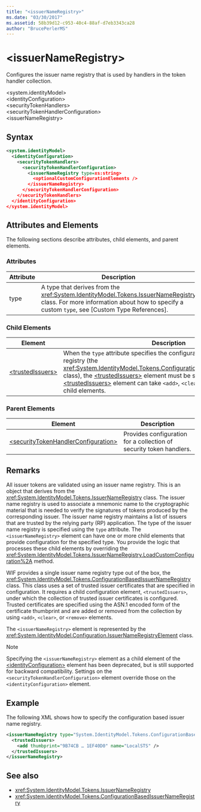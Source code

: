 ```yaml
---
title: "<issuerNameRegistry>"
ms.date: "03/30/2017"
ms.assetid: 58b39d12-c953-40c4-88af-d7eb3343ca28
author: "BrucePerlerMS"
---
```

# \<issuerNameRegistry>
Configures the issuer name registry that is used by handlers in the token handler collection.  
  
 \<system.identityModel>  
\<identityConfiguration>  
\<securityTokenHandlers>  
\<securityTokenHandlerConfiguration>  
\<issuerNameRegistry>  
  
## Syntax  
  
```xml  
<system.identityModel>  
  <identityConfiguration>  
    <securityTokenHandlers>  
      <securityTokenHandlerConfiguration>  
        <issuerNameRegistry type=xs:string>  
          <optionalCustomConfigurationElements />  
        </issuerNameRegistry>  
      </securityTokenHandlerConfiguration>  
    </securityTokenHandlers>  
  </identityConfiguration>  
</system.identityModel>  
```  
  
## Attributes and Elements  
 The following sections describe attributes, child elements, and parent elements.  
  
### Attributes  
  
|Attribute|Description|  
|---------------|-----------------|  
|type|A type that derives from the <xref:System.IdentityModel.Tokens.IssuerNameRegistry> class. For more information about how to specify a custom `type`, see [Custom Type References].|  
  
### Child Elements  
  
|Element|Description|  
|-------------|-----------------|  
|[\<trustedIssuers>](trustedissuers.md)|When the `type` attribute specifies the configuration-based issuer name registry (the <xref:System.IdentityModel.Tokens.ConfigurationBasedIssuerNameRegistry> class), the [\<trustedIssuers>](trustedissuers.md) element must be specified. The [\<trustedIssuers>](trustedissuers.md) element can take `<add>`, `<clear>`, or `<remove>` elements as child elements.|  
  
### Parent Elements  
  
|Element|Description|  
|-------------|-----------------|  
|[\<securityTokenHandlerConfiguration>](securitytokenhandlerconfiguration.md)|Provides configuration for a collection of security token handlers.|  
  
## Remarks  
 All issuer tokens are validated using an issuer name registry. This is an object that derives from the <xref:System.IdentityModel.Tokens.IssuerNameRegistry> class. The issuer name registry is used to associate a mnemonic name to the cryptographic material that is needed to verify the signatures of tokens produced by the corresponding issuer. The issuer name registry maintains a list of issuers that are trusted by the relying party (RP) application. The type of the issuer name registry is specified using the `type` attribute. The `<issuerNameRegistry>` element can have one or more child elements that provide configuration for the specified type. You provide the logic that processes these child elements by overriding the <xref:System.IdentityModel.Tokens.IssuerNameRegistry.LoadCustomConfiguration%2A> method.  
  
 WIF provides a single issuer name registry type out of the box, the <xref:System.IdentityModel.Tokens.ConfigurationBasedIssuerNameRegistry> class. This class uses a set of trusted issuer certificates that are specified in configuration. It requires a child configuration element, `<trustedIssuers>`, under which the collection of trusted issuer certificates is configured. Trusted certificates are specified using the ASN.1 encoded form of the certificate thumbprint and are added or removed from the collection by using `<add>`, `<clear>`, or `<remove>` elements.  
  
 The `<issuerNameRegistry>` element is represented by the <xref:System.IdentityModel.Configuration.IssuerNameRegistryElement> class.  
  
> [!NOTE]
> Specifying the `<issuerNameRegistry>` element as a child element of the [\<identityConfiguration>](identityconfiguration.md) element has been deprecated, but is still supported for backward compatibility. Settings on the `<securityTokenHandlerConfiguration>` element override those on the `<identityConfiguration>` element.  
  
## Example  
 The following XML shows how to specify the configuration based issuer name registry.  
  
```xml  
<issuerNameRegistry type="System.IdentityModel.Tokens.ConfigurationBasedIssuerNameRegistry, System.IdentityModel, Version=4.0.0.0, Culture=neutral, PublicKeyToken=b77a5c561934e089">  
  <trustedIssuers>  
    <add thumbprint="9B74CB … 1EF40D0" name="LocalSTS" />  
  </trustedIssuers>  
</issuerNameRegistry>  
```  
  
## See also

- <xref:System.IdentityModel.Tokens.IssuerNameRegistry>
- <xref:System.IdentityModel.Tokens.ConfigurationBasedIssuerNameRegistry>
